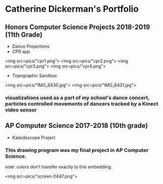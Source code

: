 # Catherine Dickerman's Portfolio


## Honors Computer Science Projects 2018-2019 (11th Grade)

* Dance Projections
* CPR app

<img src=pics/"cpr1.png"> <img src=pics/"cpr2.png"> <img src=pics/"cpr3.png"> <img src=pics/"cpr4.png">

* Topographic Sandbox

<img src=pics/"IMG_6430.jpg"> <img src=pics/"IMG_6431.jpg">

### visualizations used as a part of my school's dance concert, particles controlled movements of dancers tracked by a Kinect video sensor

<script src="processing.min.js"></script>
<canvas data-processing-sources= "danceprojection/danceprojection.pde danceprojection/Particle.pde"
    style="display:block; margin-left:auto; margin-right:auto;"></canvas>

## AP Computer Science 2017-2018 (10th grade)

* Kaleidoscope Project

### This drawing program was my final project in AP Computer Science.

note: colors don’t transfer exactly to this embedding.

<img src=pics/"screen-0447.png">



<script src="processing.min.js"></script>
<canvas data-processing-sources="Project/Project.pde Project/Polygon.pde Project/Ball.pde Project/Drawable.pde" style="display:block; margin-left:auto; margin-right:auto;"></canvas>
